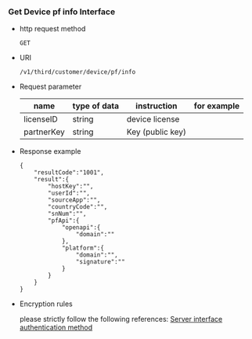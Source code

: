 
### Get Device pf info Interface

- http request method
    ```
    GET
    ```
    
- URI
    ```
    /v1/third/customer/device/pf/info
    ```

- Request parameter

   | name | type of data | instruction | for example |
   | ------ | ------ | ------ | ------ |
   | licenseID | string | device license |  |
   | partnerKey | string | Key (public key) |  |
   
- Response example
    ```
    {
        "resultCode":"1001",
        "result":{
            "hostKey":"",
            "userId":"",
            "sourceApp":"",
            "countryCode":"",
            "snNum":"",
            "pfApi":{
                "openapi":{
                    "domain":""
                },
                "platform":{
                    "domain":"",
                    "signature":""
                }
            }
        }
    }
    ```

- Encryption rules

  please strictly follow the following references:
  [Server interface authentication method](Server%20interface%20authentication%20method.md)